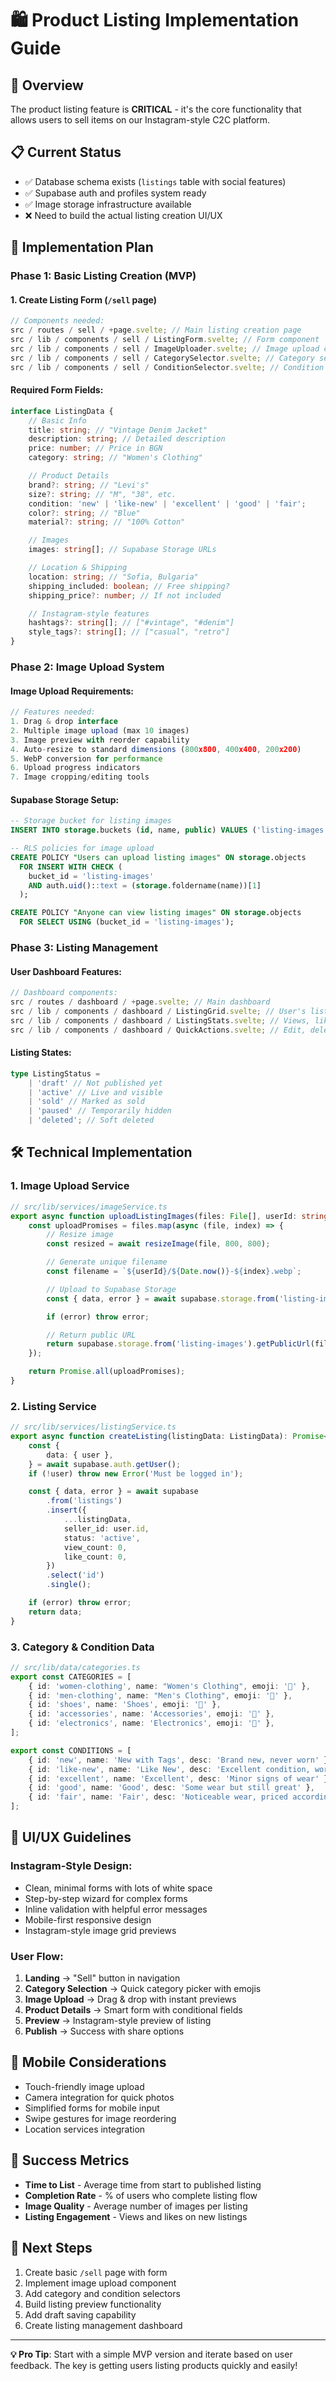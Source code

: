 # 🛍️ Product Listing Implementation Guide

## 🎯 Overview

The product listing feature is **CRITICAL** - it's the core functionality that allows users to sell items on our Instagram-style C2C platform.

## 📋 Current Status

- ✅ Database schema exists (`listings` table with social features)
- ✅ Supabase auth and profiles system ready
- ✅ Image storage infrastructure available
- ❌ Need to build the actual listing creation UI/UX

## 🚀 Implementation Plan

### Phase 1: Basic Listing Creation (MVP)

#### 1. **Create Listing Form** (`/sell` page)

```typescript
// Components needed:
src / routes / sell / +page.svelte; // Main listing creation page
src / lib / components / sell / ListingForm.svelte; // Form component
src / lib / components / sell / ImageUploader.svelte; // Image upload component
src / lib / components / sell / CategorySelector.svelte; // Category selection
src / lib / components / sell / ConditionSelector.svelte; // Condition selection
```

#### Required Form Fields:

```typescript
interface ListingData {
	// Basic Info
	title: string; // "Vintage Denim Jacket"
	description: string; // Detailed description
	price: number; // Price in BGN
	category: string; // "Women's Clothing"

	// Product Details
	brand?: string; // "Levi's"
	size?: string; // "M", "38", etc.
	condition: 'new' | 'like-new' | 'excellent' | 'good' | 'fair';
	color?: string; // "Blue"
	material?: string; // "100% Cotton"

	// Images
	images: string[]; // Supabase Storage URLs

	// Location & Shipping
	location: string; // "Sofia, Bulgaria"
	shipping_included: boolean; // Free shipping?
	shipping_price?: number; // If not included

	// Instagram-style features
	hashtags?: string[]; // ["#vintage", "#denim"]
	style_tags?: string[]; // ["casual", "retro"]
}
```

### Phase 2: Image Upload System

#### **Image Upload Requirements:**

```typescript
// Features needed:
1. Drag & drop interface
2. Multiple image upload (max 10 images)
3. Image preview with reorder capability
4. Auto-resize to standard dimensions (800x800, 400x400, 200x200)
5. WebP conversion for performance
6. Upload progress indicators
7. Image cropping/editing tools
```

#### **Supabase Storage Setup:**

```sql
-- Storage bucket for listing images
INSERT INTO storage.buckets (id, name, public) VALUES ('listing-images', 'listing-images', true);

-- RLS policies for image upload
CREATE POLICY "Users can upload listing images" ON storage.objects
  FOR INSERT WITH CHECK (
    bucket_id = 'listing-images'
    AND auth.uid()::text = (storage.foldername(name))[1]
  );

CREATE POLICY "Anyone can view listing images" ON storage.objects
  FOR SELECT USING (bucket_id = 'listing-images');
```

### Phase 3: Listing Management

#### **User Dashboard Features:**

```typescript
// Dashboard components:
src / routes / dashboard / +page.svelte; // Main dashboard
src / lib / components / dashboard / ListingGrid.svelte; // User's listings
src / lib / components / dashboard / ListingStats.svelte; // Views, likes, etc.
src / lib / components / dashboard / QuickActions.svelte; // Edit, delete, promote
```

#### **Listing States:**

```typescript
type ListingStatus =
	| 'draft' // Not published yet
	| 'active' // Live and visible
	| 'sold' // Marked as sold
	| 'paused' // Temporarily hidden
	| 'deleted'; // Soft deleted
```

## 🛠️ Technical Implementation

### 1. **Image Upload Service**

```typescript
// src/lib/services/imageService.ts
export async function uploadListingImages(files: File[], userId: string): Promise<string[]> {
	const uploadPromises = files.map(async (file, index) => {
		// Resize image
		const resized = await resizeImage(file, 800, 800);

		// Generate unique filename
		const filename = `${userId}/${Date.now()}-${index}.webp`;

		// Upload to Supabase Storage
		const { data, error } = await supabase.storage.from('listing-images').upload(filename, resized);

		if (error) throw error;

		// Return public URL
		return supabase.storage.from('listing-images').getPublicUrl(filename).data.publicUrl;
	});

	return Promise.all(uploadPromises);
}
```

### 2. **Listing Service**

```typescript
// src/lib/services/listingService.ts
export async function createListing(listingData: ListingData): Promise<{ id: string }> {
	const {
		data: { user },
	} = await supabase.auth.getUser();
	if (!user) throw new Error('Must be logged in');

	const { data, error } = await supabase
		.from('listings')
		.insert({
			...listingData,
			seller_id: user.id,
			status: 'active',
			view_count: 0,
			like_count: 0,
		})
		.select('id')
		.single();

	if (error) throw error;
	return data;
}
```

### 3. **Category & Condition Data**

```typescript
// src/lib/data/categories.ts
export const CATEGORIES = [
	{ id: 'women-clothing', name: "Women's Clothing", emoji: '👗' },
	{ id: 'men-clothing', name: "Men's Clothing", emoji: '👔' },
	{ id: 'shoes', name: 'Shoes', emoji: '👟' },
	{ id: 'accessories', name: 'Accessories', emoji: '👜' },
	{ id: 'electronics', name: 'Electronics', emoji: '📱' },
];

export const CONDITIONS = [
	{ id: 'new', name: 'New with Tags', desc: 'Brand new, never worn' },
	{ id: 'like-new', name: 'Like New', desc: 'Excellent condition, worn once or twice' },
	{ id: 'excellent', name: 'Excellent', desc: 'Minor signs of wear' },
	{ id: 'good', name: 'Good', desc: 'Some wear but still great' },
	{ id: 'fair', name: 'Fair', desc: 'Noticeable wear, priced accordingly' },
];
```

## 🎨 UI/UX Guidelines

### **Instagram-Style Design:**

- Clean, minimal forms with lots of white space
- Step-by-step wizard for complex forms
- Inline validation with helpful error messages
- Mobile-first responsive design
- Instagram-style image grid previews

### **User Flow:**

1. **Landing** → "Sell" button in navigation
2. **Category Selection** → Quick category picker with emojis
3. **Image Upload** → Drag & drop with instant previews
4. **Product Details** → Smart form with conditional fields
5. **Preview** → Instagram-style preview of listing
6. **Publish** → Success with share options

## 📱 Mobile Considerations

- Touch-friendly image upload
- Camera integration for quick photos
- Simplified forms for mobile input
- Swipe gestures for image reordering
- Location services integration

## 🚦 Success Metrics

- **Time to List** - Average time from start to published listing
- **Completion Rate** - % of users who complete listing flow
- **Image Quality** - Average number of images per listing
- **Listing Engagement** - Views and likes on new listings

## 🔄 Next Steps

1. Create basic `/sell` page with form
2. Implement image upload component
3. Add category and condition selectors
4. Build listing preview functionality
5. Add draft saving capability
6. Create listing management dashboard

---

**💡 Pro Tip**: Start with a simple MVP version and iterate based on user feedback. The key is getting users listing products quickly and easily!
